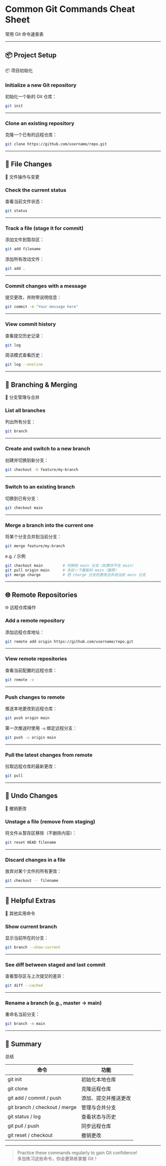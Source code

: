 # Common Git Commands Cheat Sheet  
常用 Git 命令速查表

---

## 📦 Project Setup  
📦 项目初始化

### Initialize a new Git repository  
初始化一个新的 Git 仓库：

```bash
git init
```

---

### Clone an existing repository  
克隆一个已有的远程仓库：

```bash
git clone https://github.com/username/repo.git
```

---

## 📄 File Changes  
📄 文件操作与变更

### Check the current status  
查看当前文件状态：

```bash
git status
```

---

### Track a file (stage it for commit)  
添加文件到暂存区：

```bash
git add filename
```

添加所有改动文件：

```bash
git add .
```

---

### Commit changes with a message  
提交更改，并附带说明信息：

```bash 
git commit -m "Your message here"
```

---

### View commit history  
查看提交历史记录：

```bash
git log
```

简洁模式查看历史：

```bash
git log --oneline
```

---

## 🔀 Branching & Merging  
🔀 分支管理与合并

### List all branches  
列出所有分支：

```bash
git branch
```

---

### Create and switch to a new branch  
创建并切换到新分支：

```bash
git checkout -b feature/my-branch
```

---

### Switch to an existing branch  
切换到已有分支：

```bash
git checkout main
```

---

### Merge a branch into the current one  
将某个分支合并到当前分支：

```bash
git merge feature/my-branch
```
e.g. / 示例

```bash
git checkout main         # 切换到 main 分支（如果你不在 main）
git pull origin main      # 先拉一下最新的 main（推荐）
git merge charge          # 把 charge 分支的更改合并进当前 main 分支
```

---

## 🌐 Remote Repositories  
🌐 远程仓库操作

### Add a remote repository  
添加远程仓库地址：

```bash
git remote add origin https://github.com/username/repo.git
```

---

### View remote repositories  
查看当前配置的远程仓库：

```bash
git remote -v
```

---

### Push changes to remote  
推送本地更改到远程仓库：

```bash
git push origin main
```

第一次推送时使用 `-u` 绑定远程分支：

```bash
git push -u origin main
```

---

### Pull the latest changes from remote  
拉取远程仓库的最新更改：

```bash
git pull
```

---

## 🧽 Undo Changes  
🧽 撤销更改

### Unstage a file (remove from staging)  
将文件从暂存区移除（不删除内容）：

```bash
git reset HEAD filename
```

---

### Discard changes in a file  
放弃对某个文件的所有更改：

```bash
git checkout -- filename
```

---

## 🧠 Helpful Extras  
🧠 其他实用命令

### Show current branch  
显示当前所在的分支：

```bash
git branch --show-current
```

---

### See diff between staged and last commit  
查看暂存区与上次提交的差异：

```bash
git diff --cached
```

---

### Rename a branch (e.g., master → main)  
重命名当前分支：

```bash
git branch -m main
```

---

## 📖 Summary  
总结

| 命令 | 功能 |
|------|------|
| git init | 初始化本地仓库 |
| git clone | 克隆远程仓库 |
| git add / commit / push | 添加、提交并推送更改 |
| git branch / checkout / merge | 管理与合并分支 |
| git status / log | 查看状态与历史 |
| git pull / push | 同步远程仓库 |
| git reset / checkout | 撤销更改 |

---

> Practice these commands regularly to gain Git confidence!  
> 多加练习这些命令，你会更熟练掌握 Git！
